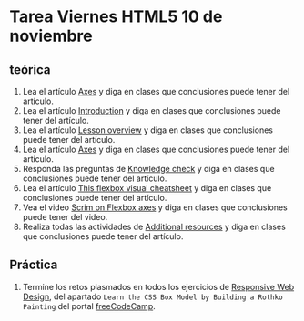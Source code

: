 # Tarea Viernes HTML5 10 de noviembre

## teórica

1. Lea el artículo [Axes](https://www.theodinproject.com/lessons/foundations-axes) y diga en clases que conclusiones puede tener del artículo.
2. Lea el artículo [Introduction](https://www.theodinproject.com/lessons/foundations-axes#introduction) y diga en clases que conclusiones puede tener del artículo.
3. Lea el artículo [Lesson overview](https://www.theodinproject.com/lessons/foundations-axes#lesson-overview) y diga en clases que conclusiones puede tener del artículo.
4. Lea el artículo [Axes](https://www.theodinproject.com/lessons/foundations-axes#axes) y diga en clases que conclusiones puede tener del artículo.
5. Responda las preguntas de [Knowledge check](https://www.theodinproject.com/lessons/foundations-axes#knowledge-check) y diga en clases que conclusiones puede tener del artículo.
6. Lea el artículo [This flexbox visual cheatsheet](https://www.theodinproject.com/lessons/foundations-axes#knowledge-check) y diga en clases que conclusiones puede tener del artículo.
7. Vea el video [Scrim on Flexbox axes](https://www.theodinproject.com/lessons/foundations-axes#knowledge-check) y diga en clases que conclusiones puede tener del video.
8. Realiza todas las actividades de [Additional resources](https://www.theodinproject.com/lessons/foundations-axes#additional-resources) y diga en clases que conclusiones puede tener del artículo.

## Práctica

1. Termine los retos plasmados en todos los ejercicios de [Responsive Web Design](https://www.freecodecamp.org/learn/2022/responsive-web-design/), del apartado `Learn the CSS Box Model by Building a Rothko Painting` del portal [freeCodeCamp](https://www.freecodecamp.org/learn/).
